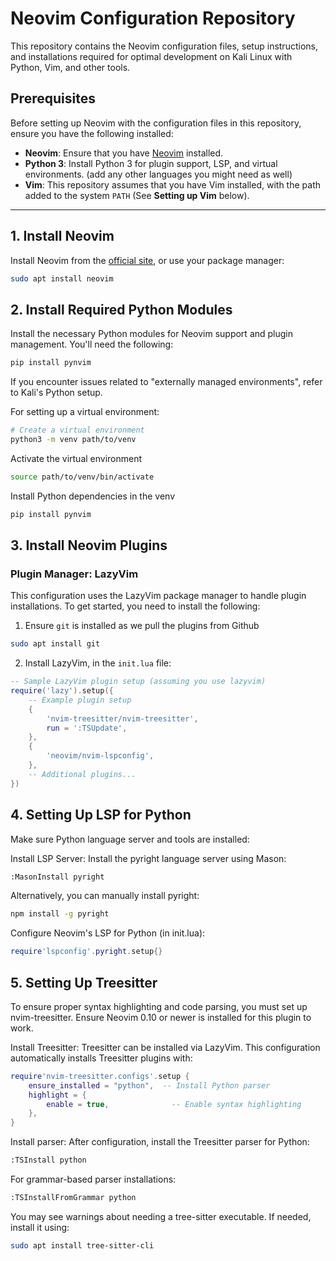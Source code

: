 # Neovim Configuration Repository

This repository contains the Neovim configuration files, setup instructions, and installations required for optimal development on Kali Linux with Python, Vim, and other tools.

## Prerequisites

Before setting up Neovim with the configuration files in this repository, ensure you have the following installed:

- **Neovim**: Ensure that you have [Neovim](https://neovim.io/) installed.
- **Python 3**: Install Python 3 for plugin support, LSP, and virtual environments. (add any other languages you might need as well)
- **Vim**: This repository assumes that you have Vim installed, with the path added to the system `PATH` (See **Setting up Vim** below).

---

## 1. Install Neovim

Install Neovim from the [official site](https://neovim.io/), or use your package manager:

```bash
sudo apt install neovim
```

## 2. Install Required Python Modules

Install the necessary Python modules for Neovim support and plugin management. You'll need the following:

```bash
pip install pynvim
```
If you encounter issues related to "externally managed environments", refer to Kali's Python setup.

For setting up a virtual environment:

```bash
# Create a virtual environment
python3 -m venv path/to/venv
```

Activate the virtual environment
```bash
source path/to/venv/bin/activate
```

Install Python dependencies in the venv
```bash
pip install pynvim
```

## 3. Install Neovim Plugins
### Plugin Manager: LazyVim
This configuration uses the LazyVim package manager to handle plugin installations. To get started, you need to install the following:
1. Ensure `git` is installed as we pull the plugins from Github 
```bash
sudo apt install git
```
2. Install LazyVim, in the `init.lua` file:
```lua
-- Sample LazyVim plugin setup (assuming you use lazyvim)
require('lazy').setup({
    -- Example plugin setup
    {
        'nvim-treesitter/nvim-treesitter',
        run = ':TSUpdate',
    },
    {
        'neovim/nvim-lspconfig',
    },
    -- Additional plugins...
})
```

## 4. Setting Up LSP for Python
Make sure Python language server and tools are installed:

Install LSP Server: Install the pyright language server using Mason:

```bash
:MasonInstall pyright
```
Alternatively, you can manually install pyright:

```bash
npm install -g pyright
```

Configure Neovim's LSP for Python (in init.lua):

```lua
require'lspconfig'.pyright.setup{}
```

## 5. Setting Up Treesitter
To ensure proper syntax highlighting and code parsing, you must set up nvim-treesitter. Ensure Neovim 0.10 or newer is installed for this plugin to work.

Install Treesitter: Treesitter can be installed via LazyVim. This configuration automatically installs Treesitter plugins with:

```lua
require'nvim-treesitter.configs'.setup {
    ensure_installed = "python",  -- Install Python parser
    highlight = {
        enable = true,              -- Enable syntax highlighting
    },
}
```
Install parser: After configuration, install the Treesitter parser for Python:

```bash
:TSInstall python
```
For grammar-based parser installations:

```bash
:TSInstallFromGrammar python
```

You may see warnings about needing a tree-sitter executable. If needed, install it using:

```bash
sudo apt install tree-sitter-cli
```
